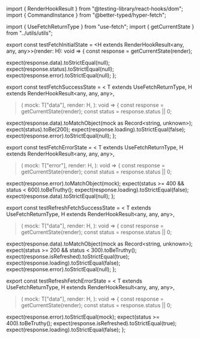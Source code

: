 import { RenderHookResult } from "@testing-library/react-hooks/dom"; import { CommandInstance } from
"@better-typed/hyper-fetch";

import { UseFetchReturnType } from "use-fetch"; import { getCurrentState } from "../utils/utils";

export const testFetchInitialState = <H extends RenderHookResult<any, any, any>>(render: H): void => { const response =
getCurrentState(render);

expect(response.data).toStrictEqual(null); expect(response.status).toStrictEqual(null);
expect(response.error).toStrictEqual(null); };

export const testFetchSuccessState = < T extends UseFetchReturnType<CommandInstance>, H extends RenderHookResult<any,
any, any>,

> ( mock: T["data"], render: H, ): void => { const response = getCurrentState(render); const status = response.status ||
> 0;

expect(response.data).toMatchObject(mock as Record<string, unknown>); expect(status).toBe(200);
expect(response.loading).toStrictEqual(false); expect(response.error).toStrictEqual(null); };

export const testFetchErrorState = < T extends UseFetchReturnType<CommandInstance>, H extends RenderHookResult<any, any,
any>,

> ( mock: T["error"], render: H, ): void => { const response = getCurrentState(render); const status = response.status
> || 0;

expect(response.error).toMatchObject(mock); expect(status >= 400 && status < 600).toBeTruthy();
expect(response.loading).toStrictEqual(false); expect(response.data).toStrictEqual(null); };

export const testRefreshFetchSuccessState = < T extends UseFetchReturnType<CommandInstance>, H extends
RenderHookResult<any, any, any>,

> ( mock: T["data"], render: H, ): void => { const response = getCurrentState(render); const status = response.status ||
> 0;

expect(response.data).toMatchObject(mock as Record<string, unknown>); expect(status >= 200 && status <
300).toBeTruthy(); expect(response.isRefreshed).toStrictEqual(true); expect(response.loading).toStrictEqual(false);
expect(response.error).toStrictEqual(null); };

export const testRefreshFetchErrorState = < T extends UseFetchReturnType<CommandInstance>, H extends
RenderHookResult<any, any, any>,

> ( mock: T["data"], render: H, ): void => { const response = getCurrentState(render); const status = response.status ||
> 0;

expect(response.error).toStrictEqual(mock); expect(status >= 400).toBeTruthy();
expect(response.isRefreshed).toStrictEqual(true); expect(response.loading).toStrictEqual(false); };
